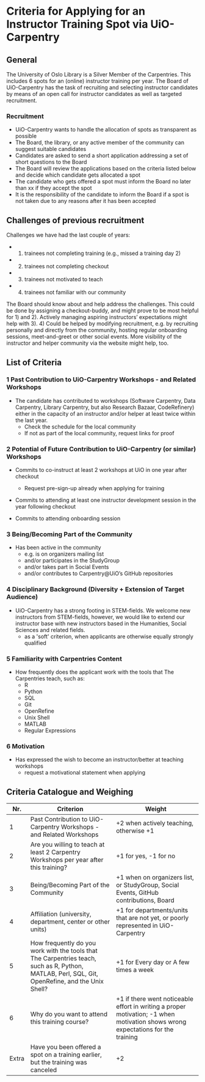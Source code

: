 # Criteria for Applying for an Instructor Training Spot via UiO-Carpentry

## General

The University of Oslo Library is a Silver Member of the Carpentries. This includes 6 spots for an (online) instructor training per year. The Board of UiO-Carpentry has the task of recruiting and selecting instructor candidates by means of an open call for instructor candidates as well as targeted recruitment.

### Recruitment

- UiO-Carpentry wants to handle the allocation of spots as transparent as possible
- The Board, the library, or any active member of the community can suggest suitable candidates
- Candidates are asked to send a short application addressing a set of short questions to the Board
- The Board will review the applications based on the criteria listed below and decide which candidate gets allocated a spot
- The candidate who gets offered a spot must inform the Board no later than xx if they accept the spot
- It is the responsibility of the candidate to inform the Board if a spot is not taken due to any reasons after it has been accepted

## Challenges of previous recruitment

Challenges we have had the last couple of years: 

- 1) trainees not completing training (e.g., missed a training day 2) 
- 2) trainees not completing checkout 
- 3) trainees not motivated to teach
- 4) trainees not familiar with our community

The Board should know about and help address the challenges. This could be done by assigning a checkout-buddy, and might prove to be most helpful for 1) and 2). Actively managing aspiring instructors’ expectations might help with 3). 4) Could be helped by modifying recruitment, e.g. by recruiting personally and directly from the community, hosting regular onboarding sessions, meet-and-greet or other social events. More visibility of the instructor and helper community via the website might help, too.

## List of Criteria

### 1 Past Contribution to UiO-Carpentry Workshops - and Related Workshops

- The candidate has contributed to workshops (Software Carpentry, Data Carpentry, Library Carpentry, but also Research Bazaar, CodeRefinery) either in the capacity of an instructor and/or helper at least twice within the last year.
  - Check the schedule for the local community
  - If not as part of the local community, request links for proof

### 2 Potential of Future Contribution to UiO-Carpentry (or similar) Workshops

- Commits to co-instruct at least 2 workshops at UiO in one year after checkout
  - Request pre-sign-up already when applying for training

- Commits to attending at least one instructor development session in the year following checkout
-  Commits to attending onboarding session

### 3 Being/Becoming Part of the Community
- Has been active in the community
  - e.g. is on organizers mailing list
  - and/or participates in the StudyGroup
  - and/or takes part in Social Events
  - and/or contributes to Carpentry@UiO’s GitHub repositories
  
### 4 Disciplinary Background (Diversity + Extension of Target Audience)
- UiO-Carpentry has a strong footing in STEM-fields. We welcome new instructors from STEM-fields, however, we would like to extend our instructor base with new instructors based in the Humanities, Social Sciences and related fields.
  - as a 'soft' criterion, when applicants are otherwise equally strongly qualified

### 5 Familiarity with Carpentries Content
- How frequently does the applicant work with the tools that The Carpentries teach, such as:
   - R
   - Python
   - SQL
   - Git
   - OpenRefine
   - Unix Shell
   - MATLAB
   - Regular Expressions

### 6 Motivation
- Has expressed the wish to become an instructor/better at teaching workshops
  - request a motivational statement when applying
  
## Criteria Catalogue and Weighing

|Nr.|Criterion|Weight|
|---|---|---|
|1|Past Contribution to UiO-Carpentry Workshops - and Related Workshops|+2 when actively teaching, otherwise +1|
|2|Are you willing to teach at least 2 Carpentry Workshops per year after this training?|+1 for yes, -1 for no|
|3|Being/Becoming Part of the Community|+1 when on organizers list, or StudyGroup, Social Events, GitHub contributions, Board|
|4|Affiliation (university, department, center or other units)|+1 for departments/units that are not yet, or poorly represented in UiO-Carpentry|
|5|How frequently do you work with the tools that The Carpentries teach, such as R, Python, MATLAB, Perl, SQL, Git, OpenRefine, and the Unix Shell?|+1 for Every day or A few times a week|
|6|Why do you want to attend this training course?|+1 if there went noticeable effort in writing a proper motivation; -1 when motivation shows wrong expectations for the training|
|Extra|Have you been offered a spot on a training earlier, but the training was canceled|+2|
